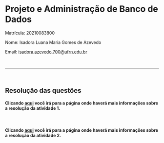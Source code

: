 # Projeto e Administração de Banco de Dados

Matrícula: 20210083800

Nome: Isadora Luana Maria Gomes de Azevedo

Email: isadora.azevedo.700@ufrn.edu.br


<br/>
<hr>
<br/>

## Resolução das questões
#### Clicando [aqui](https://github.com/isazvdd/bd2/blob/main/tarefas/t01/tarefa01.md) você irá para a página onde haverá mais informações sobre a resolução da atividade 1.

<br>

#### Clicando [aqui](https://github.com/isazvdd/bd2/blob/main/tarefas/t02/tarefa02.md) você irá para a página onde haverá mais informações sobre a resolução da atividade 2.